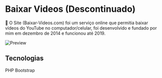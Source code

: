 # Baixar Videos (Descontinuado)

🔎 O Site (Baixar-Videos.com) foi um serviço online que permitia baixar vídeos do YouTube no computador/celular, foi desenvolvido e fundado por mim em dezembro de 2014 e funcionou até 2019.

![Preview](https://i.imgur.com/tIAQ6yW.png)

## Tecnologias

PHP
Bootstrap
